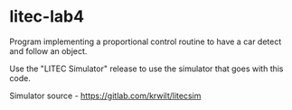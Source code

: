 # litec-lab4
Program implementing a proportional control routine to have a car detect and follow an object.

Use the "LITEC Simulator" release to use the simulator that goes with this code.

Simulator source - https://gitlab.com/krwilt/litecsim
